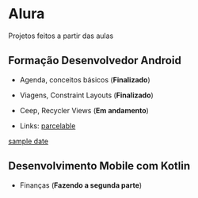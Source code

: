# Alura

Projetos feitos a partir das aulas

## Formação Desenvolvedor Android

- Agenda, conceitos básicos (**Finalizado**)
- Viagens, Constraint Layouts (**Finalizado**)
- Ceep, Recycler Views (**Em andamento**)

- Links:
[parcelable](https://medium.com/@lucas_marciano/por-que-usar-o-parcelable-ao-inv%C3%A9s-do-serializable-5f7543a9c7f3)

[sample date](https://android.jlelse.eu/android-tools-attributes-listitem-sample-data-rocks-bbf49aaa9f07)

## Desenvolvimento Mobile com Kotlin

- Finanças (**Fazendo a segunda parte**)
